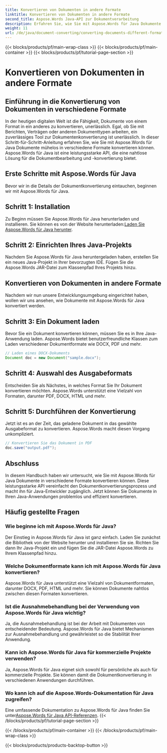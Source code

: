 ```yaml
---
title: Konvertieren von Dokumenten in andere Formate
linktitle: Konvertieren von Dokumenten in andere Formate
second_title: Aspose.Words Java-API zur Dokumentverarbeitung
description: Erfahren Sie, wie Sie mit Aspose.Words für Java Dokumente in verschiedene Formate konvertieren. Schritt-für-Schritt-Anleitung zur effizienten Dokumentkonvertierung.
weight: 11
url: /de/java/document-converting/converting-documents-different-formats/
---
```


{{< blocks/products/pf/main-wrap-class >}}
{{< blocks/products/pf/main-container >}}
{{< blocks/products/pf/tutorial-page-section >}}

# Konvertieren von Dokumenten in andere Formate


## Einführung in die Konvertierung von Dokumenten in verschiedene Formate

In der heutigen digitalen Welt ist die Fähigkeit, Dokumente von einem Format in ein anderes zu konvertieren, unerlässlich. Egal, ob Sie mit Berichten, Verträgen oder anderen Dokumenttypen arbeiten, ein zuverlässiges Tool zur Dokumentenkonvertierung ist unerlässlich. In dieser Schritt-für-Schritt-Anleitung erfahren Sie, wie Sie mit Aspose.Words für Java Dokumente mühelos in verschiedene Formate konvertieren können. Aspose.Words für Java ist eine leistungsstarke API, die eine nahtlose Lösung für die Dokumentbearbeitung und -konvertierung bietet.

## Erste Schritte mit Aspose.Words für Java

Bevor wir in die Details der Dokumentkonvertierung eintauchen, beginnen wir mit Aspose.Words für Java.

## Schritt 1: Installation

 Zu Beginn müssen Sie Aspose.Words für Java herunterladen und installieren. Sie können es von der Website herunterladen:[Laden Sie Aspose.Words für Java herunter](https://releases.aspose.com/words/java/).

## Schritt 2: Einrichten Ihres Java-Projekts

Nachdem Sie Aspose.Words für Java heruntergeladen haben, erstellen Sie ein neues Java-Projekt in Ihrer bevorzugten IDE. Fügen Sie die Aspose.Words JAR-Datei zum Klassenpfad Ihres Projekts hinzu.

## Konvertieren von Dokumenten in andere Formate

Nachdem wir nun unsere Entwicklungsumgebung eingerichtet haben, wollen wir uns ansehen, wie Dokumente mit Aspose.Words für Java konvertiert werden.

## Schritt 3: Ein Dokument laden

Bevor Sie ein Dokument konvertieren können, müssen Sie es in Ihre Java-Anwendung laden. Aspose.Words bietet benutzerfreundliche Klassen zum Laden verschiedener Dokumentformate wie DOCX, PDF und mehr.

```java
// Laden eines DOCX-Dokuments
Document doc = new Document("sample.docx");
```

## Schritt 4: Auswahl des Ausgabeformats

Entscheiden Sie als Nächstes, in welches Format Sie Ihr Dokument konvertieren möchten. Aspose.Words unterstützt eine Vielzahl von Formaten, darunter PDF, DOCX, HTML und mehr.

## Schritt 5: Durchführen der Konvertierung

Jetzt ist es an der Zeit, das geladene Dokument in das gewählte Ausgabeformat zu konvertieren. Aspose.Words macht diesen Vorgang unkompliziert.

```java
// Konvertieren Sie das Dokument in PDF
doc.save("output.pdf");
```

## Abschluss

In diesem Handbuch haben wir untersucht, wie Sie mit Aspose.Words für Java Dokumente in verschiedene Formate konvertieren können. Diese leistungsstarke API vereinfacht den Dokumentkonvertierungsprozess und macht ihn für Java-Entwickler zugänglich. Jetzt können Sie Dokumente in Ihren Java-Anwendungen problemlos und effizient konvertieren.

## Häufig gestellte Fragen

### Wie beginne ich mit Aspose.Words für Java?

Der Einstieg in Aspose.Words für Java ist ganz einfach. Laden Sie zunächst die Bibliothek von der Website herunter und installieren Sie sie. Richten Sie dann Ihr Java-Projekt ein und fügen Sie die JAR-Datei Aspose.Words zu Ihrem Klassenpfad hinzu.

### Welche Dokumentformate kann ich mit Aspose.Words für Java konvertieren?

Aspose.Words für Java unterstützt eine Vielzahl von Dokumentformaten, darunter DOCX, PDF, HTML und mehr. Sie können Dokumente nahtlos zwischen diesen Formaten konvertieren.

### Ist die Ausnahmebehandlung bei der Verwendung von Aspose.Words für Java wichtig?

Ja, die Ausnahmebehandlung ist bei der Arbeit mit Dokumenten von entscheidender Bedeutung. Aspose.Words für Java bietet Mechanismen zur Ausnahmebehandlung und gewährleistet so die Stabilität Ihrer Anwendung.

### Kann ich Aspose.Words für Java für kommerzielle Projekte verwenden?

Ja, Aspose.Words für Java eignet sich sowohl für persönliche als auch für kommerzielle Projekte. Sie können damit die Dokumentkonvertierung in verschiedenen Anwendungen durchführen.

### Wo kann ich auf die Aspose.Words-Dokumentation für Java zugreifen?

 Eine umfassende Dokumentation zu Aspose.Words für Java finden Sie unter[Aspose.Words für Java API-Referenzen](https://reference.aspose.com/words/java/).
{{< /blocks/products/pf/tutorial-page-section >}}

{{< /blocks/products/pf/main-container >}}
{{< /blocks/products/pf/main-wrap-class >}}

{{< blocks/products/products-backtop-button >}}
